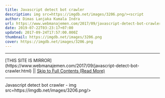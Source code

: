 ```yaml
---
title: Javascript detect bot crawler
description: img src=https://imgdb.net/images/3206.png/><script
author: Dimas Lanjaka Kumala Indra
url: https://www.webmanajemen.com/2017/09/javascript-detect-bot-crawler.html
date: 2019-07-22T03:23:17+07:00
updated: 2017-09-24T17:57:00.000Z
thumbnail: https://imgdb.net/images/3206.png
cover: https://imgdb.net/images/3206.png
---
```


<hr/> [THIS SITE IS MIRROR](https://www.webmanajemen.com/2017/09/javascript-detect-bot-crawler.html) || <a href="https://www.webmanajemen.com/2017/09/javascript-detect-bot-crawler.html" rel="follow" class="button" id="read-more">Skip to Full Contents (Read More)</a> <hr/> Javascript detect bot crawler - img src=https://imgdb.net/images/3206.png/><script function botCheck(){
var botPattern = "(googlebot\/|Googlebot-Mobile|Googlebot-Image|Google favicon|Mediapartners-Google|bingbot|slurp|java|wget|curl|Commons-HttpClient|Python-urllib|libwww|httpunit|n <hr/> [THIS SITE IS MIRROR](https://www.webmanajemen.com/2017/09/javascript-detect-bot-crawler.html) || <a href="https://www.webmanajemen.com/2017/09/javascript-detect-bot-crawler.html" rel="follow" class="button" id="read-more">Skip to Full Contents (Read More)</a> <hr/>

<script>
    if (location.host.includes('dimaslanjaka12')) {
      location.replace('https://www.webmanajemen.com/2017/09/javascript-detect-bot-crawler.html');
    }
  </script>
